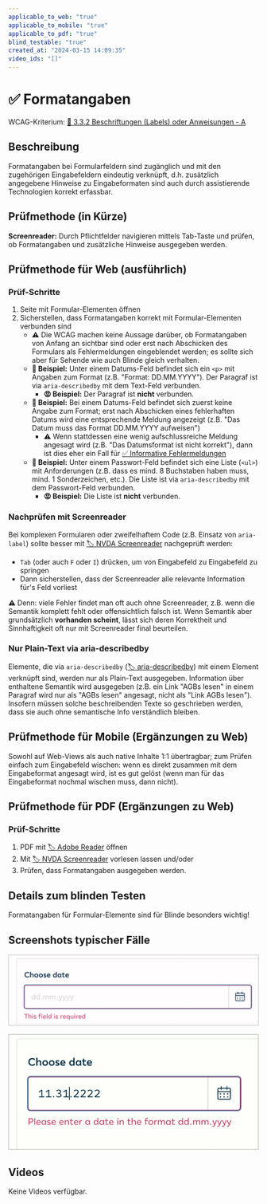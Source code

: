 ```yaml
---
applicable_to_web: "true"
applicable_to_mobile: "true"
applicable_to_pdf: "true"
blind_testable: "true"
created_at: "2024-03-15 14:09:35"
video_ids: "[]"
---
```


# ✅ Formatangaben

WCAG-Kriterium: [📜 3.3.2 Beschriftungen (Labels) oder Anweisungen - A](..)

## Beschreibung

Formatangaben bei Formularfeldern sind zugänglich und mit den zugehörigen Eingabefeldern eindeutig verknüpft, d.h. zusätzlich angegebene Hinweise zu Eingabeformaten sind auch durch assistierende Technologien korrekt erfassbar.

## Prüfmethode (in Kürze)

**Screenreader:** Durch Pflichtfelder navigieren mittels Tab-Taste und prüfen, ob Formatangaben und zusätzliche Hinweise ausgegeben werden.

## Prüfmethode für Web (ausführlich)

### Prüf-Schritte

1. Seite mit Formular-Elementen öffnen
1. Sicherstellen, dass Formatangaben korrekt mit Formular-Elementen verbunden sind
    - ⚠️ Die WCAG machen keine Aussage darüber, ob Formatangaben von Anfang an sichtbar sind oder erst nach Abschicken des Formulars als Fehlermeldungen eingeblendet werden; es sollte sich aber für Sehende wie auch Blinde gleich verhalten.
    - **🙂 Beispiel:** Unter einem Datums-Feld befindet sich ein `<p>` mit Angaben zum Format (z.B. "Format: DD.MM.YYYY"). Der Paragraf ist via `aria-describedby` mit dem Text-Feld verbunden.
        - **😡 Beispiel:** Der Paragraf ist **nicht** verbunden.
    - **🙂 Beispiel:** Bei einem Datums-Feld befindet sich zuerst keine Angabe zum Format; erst nach Abschicken eines fehlerhaften Datums wird eine entsprechende Meldung angezeigt (z.B. "Das Datum muss das Format DD.MM.YYYY aufweisen")
        - ⚠️ Wenn stattdessen eine wenig aufschlussreiche Meldung angesagt wird (z.B. "Das Datumsformat ist nicht korrekt"), dann ist dies eher ein Fall für [✅ Informative Fehlermeldungen](/de/wcag/3.3.3-vorschlag-bei-fehler/informative-fehlermeldungen)
    - **🙂 Beispiel:** Unter einem Passwort-Feld befindet sich eine Liste (`<ul>`) mit Anforderungen (z.B. dass es mind. 8 Buchstaben haben muss, mind. 1 Sonderzeichen, etc.). Die Liste ist via `aria-describedby` mit dem Passwort-Feld verbunden.
        - **😡 Beispiel:** Die Liste ist **nicht** verbunden.

### Nachprüfen mit Screenreader

Bei komplexen Formularen oder zweifelhaftem Code (z.B. Einsatz von `aria-label`) sollte besser mit [🏷️ NVDA Screenreader](/de/tags/nvda-screenreader) nachgeprüft werden:

- `Tab` (oder auch `F` oder `I`) drücken, um von Eingabefeld zu Eingabefeld zu springen
- Dann sicherstellen, dass der Screenreader alle relevante Information für's Feld vorliest

⚠️ Denn: viele Fehler findet man oft auch ohne Screenreader, z.B. wenn die Semantik komplett fehlt oder offensichtlich falsch ist. Wenn Semantik aber grundsätzlich **vorhanden scheint**, lässt sich deren Korrektheit und Sinnhaftigkeit oft nur mit Screenreader final beurteilen.

### Nur Plain-Text via aria-describedby

Elemente, die via `aria-describedby` ([🏷️ aria-describedby](/de/tags/aria-describedby)) mit einem Element verknüpft sind, werden nur als Plain-Text ausgegeben. Information über enthaltene Semantik wird ausgegeben (z.B. ein Link "AGBs lesen" in einem Paragraf wird nur als "AGBs lesen" angesagt, nicht als "Link AGBs lesen"). Insofern müssen solche beschreibenden Texte so geschrieben werden, dass sie auch ohne semantische Info verständlich bleiben.

## Prüfmethode für Mobile (Ergänzungen zu Web)

Sowohl auf Web-Views als auch native Inhalte 1:1 übertragbar; zum Prüfen einfach zum Eingabefeld wischen: wenn es direkt zusammen mit dem Eingabeformat angesagt wird, ist es gut gelöst (wenn man für das Eingabeformat nochmal wischen muss, dann nicht).

## Prüfmethode für PDF (Ergänzungen zu Web)

### Prüf-Schritte
1. PDF mit [🏷️ Adobe Reader](/de/tags/adobe-reader) öffnen
1. Mit [🏷️ NVDA Screenreader](/de/tags/nvda-screenreader) vorlesen lassen und/oder
1. Prüfen, dass Formatangaben ausgegeben werden.

## Details zum blinden Testen

Formatangaben für Formular-Elemente sind für Blinde besonders wichtig!

## Screenshots typischer Fälle

![Datumsformat wird als Placeholder angegeben](images/datumsformat-wird-als-placeholder-angegeben.png)

![Datumsformat wird als Fehlermeldung angegeben](images/datumsformat-wird-als-fehlermeldung-angegeben.png)

## Videos

Keine Videos verfügbar.

